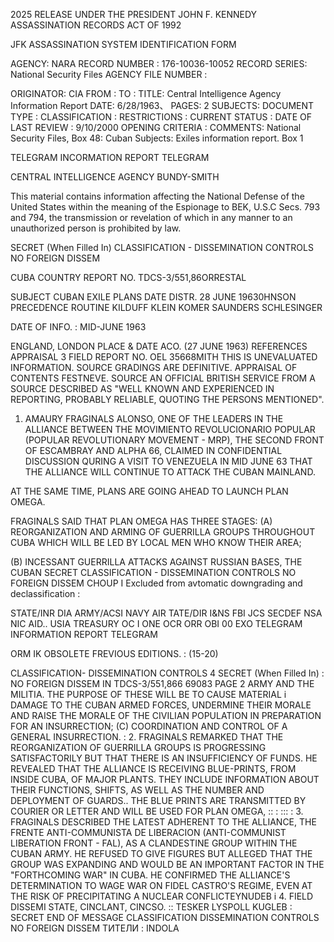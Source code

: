 2025 RELEASE UNDER THE PRESIDENT JOHN F. KENNEDY ASSASSINATION RECORDS ACT OF 1992

JFK ASSASSINATION SYSTEM
IDENTIFICATION FORM

AGENCY: NARA
RECORD NUMBER : 176-10036-10052
RECORD SERIES: National Security Files
AGENCY FILE NUMBER :

ORIGINATOR: CIA
FROM :
TO :
TITLE: Central Intelligence Agency Information Report
DATE: 6/28/1963、
PAGES: 2
SUBJECTS:
DOCUMENT TYPE :
CLASSIFICATION :
RESTRICTIONS :
CURRENT STATUS :
DATE OF LAST REVIEW : 9/10/2000
OPENING CRITERIA :
COMMENTS: National Security Files, Box 48: Cuban Subjects: Exiles information
report. Box 1

TELEGRAM INCORMATION REPORT TELEGRAM

CENTRAL INTELLIGENCE AGENCY
BUNDY-SMITH

This material contains information affecting the National Defense of the United States within the meaning of the Espionage to BEK, U.S.C Secs.
793 and 794, the transmission or revelation of which in any manner to an unauthorized person is prohibited by law.

SECRET
(When Filled In)
CLASSIFICATION - DISSEMINATION CONTROLS
NO FOREIGN DISSEM

CUBA
COUNTRY
REPORT NO. TDCS-3/551,86ORRESTAL

SUBJECT
CUBAN EXILE PLANS
DATE DISTR.
28 JUNE 19630HNSON
PRECEDENCE ROUTINE
KILDUFF
KLEIN
KOMER
SAUNDERS
SCHLESINGER

DATE OF
INFO.
:
MID-JUNE 1963

ENGLAND, LONDON
PLACE &
DATE ACO.
(27 JUNE 1963)
REFERENCES
APPRAISAL 3
FIELD REPORT NO. OEL 35668MITH
THIS IS UNEVALUATED INFORMATION. SOURCE GRADINGS ARE DEFINITIVE. APPRAISAL OF CONTENTS FESTNEVE.
SOURCE
AN OFFICIAL BRITISH SERVICE FROM A SOURCE DESCRIBED AS "WELL KNOWN AND
EXPERIENCED IN REPORTING, PROBABLY RELIABLE, QUOTING THE PERSONS MENTIONED".

1. AMAURY FRAGINALS ALONSO, ONE OF THE LEADERS IN THE ALLIANCE
BETWEEN THE MOVIMIENTO REVOLUCIONARIO POPULAR (POPULAR REVOLUTIONARY
MOVEMENT - MRP), THE SECOND FRONT OF ESCAMBRAY AND ALPHA 66, CLAIMED
IN CONFIDENTIAL DISCUSSION QURING A VISIT TO VENEZUELA IN MID JUNE 63
THAT THE ALLIANCE WILL CONTINUE TO ATTACK THE CUBAN MAINLAND.

AT THE SAME TIME, PLANS ARE GOING AHEAD TO LAUNCH PLAN OMEGA.

FRAGINALS SAID THAT PLAN OMEGA HAS THREE STAGES: (A) REORGANIZATION
AND ARMING OF GUERRILLA GROUPS THROUGHOUT CUBA WHICH WILL BE LED BY
LOCAL MEN WHO KNOW THEIR AREA;

(B) INCESSANT GUERRILLA ATTACKS AGAINST RUSSIAN BASES, THE CUBAN
SECRET
CLASSIFICATION - DISSEMINATION CONTROLS
NO FOREIGN DISSEM
CHOUP I
Excluded from avtomatic
downgrading and
declassification
:

STATE/INR DIA ARMY/ACSI NAVY AIR
TATE/DIR
I&NS
FBI
JCS SECDEF NSA NIC AID.. USIA
TREASURY
OC I
ONE OCR
ORR
OBI
00
EXO
TELEGRAM INFORMATION REPORT TELEGRAM

ORM
IK
OBSOLETE FREVIOUS EDITIONS.
:
(15-20)

CLASSIFICATION- DISSEMINATION CONTROLS
4
SECRET
(When Filled In)
:
NO FOREIGN DISSEM
IN
TDCS-3/551,866
69083
PAGE
2
ARMY AND THE MILITIA. THE PURPOSE OF THESE WILL BE TO CAUSE MATERIAL
i
DAMAGE TO THE CUBAN ARMED FORCES, UNDERMINE THEIR MORALE AND RAISE
THE MORALE OF THE CIVILIAN POPULATION IN PREPARATION FOR AN INSURRECTION;
(C) COORDINATION AND CONTROL OF A GENERAL INSURRECTION.
:
2. FRAGINALS REMARKED THAT THE REORGANIZATION OF GUERRILLA GROUPS
IS PROGRESSING SATISFACTORILY BUT THAT THERE IS AN INSUFFICIENCY
OF FUNDS. HE REVEALED THAT THE ALLIANCE IS RECEIVING BLUE-PRINTS,
FROM INSIDE CUBA, OF MAJOR PLANTS. THEY INCLUDE INFORMATION ABOUT THEIR
FUNCTIONS, SHIFTS, AS WELL AS THE NUMBER AND DEPLOYMENT OF GUARDS..
THE BLUE PRINTS ARE TRANSMITTED BY COURIER OR LETTER AND WILL BE
USED FOR PLAN OMEGA,
::
:
:::
:
3. FRAGINALS DESCRIBED THE LATEST ADHERENT TO THE ALLIANCE,
THE FRENTE ANTI-COMMUNISTA DE LIBERACION (ANTI-COMMUNIST LIBERATION
FRONT - FAL), AS A CLANDESTINE GROUP WITHIN THE CUBAN ARMY. HE
REFUSED TO GIVE FIGURES BUT ALLEGED THAT THE GROUP WAS EXPANDING AND
WOULD BE AN IMPORTANT FACTOR IN THE "FORTHCOMING WAR" IN CUBA.
HE CONFIRMED THE ALLIANCE'S DETERMINATION TO WAGE WAR ON FIDEL CASTRO'S
REGIME, EVEN AT THE RISK OF PRECIPITATING A NUCLEAR CONFLICTEYNUDEB
i
4. FIELD DISSEMI STATE, CINCLANT, CINCSO.
::
TESKER
LYSPOLL
KUGLEB
:
SECRET
END OF MESSAGE
CLASSIFICATION DISSEMINATION CONTROLS
NO FOREIGN DISSEM
ТИТЕЛИ
:
INDOLA
